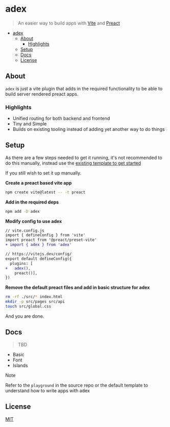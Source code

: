 # adex

> An easier way to build apps with [Vite](http://vitejs.dev) and
> [Preact](http://preactjs.com)

- [adex](#adex)
  - [About](#about)
    - [Highlights](#highlights)
  - [Setup](#setup)
  - [Docs](#docs)
  - [License](#license)

## About

`adex` is just a vite plugin that adds in the required functionality to be able
to build server rendered preact apps.

### Highlights

- Unified routing for both backend and frontend
- Tiny and Simple
- Builds on existing tooling instead of adding yet another way to do things

## Setup

As there are a few steps needed to get it running, it's not recommended to do
this manually, instead use the
[existing template to get started](https://github.com/barelyhuman/adex-default-template)

If you still wish to set it up manually.

**Create a preact based vite app**

```sh
npm create vite@latest -- -t preact
```

**Add in the required deps**

```sh
npm add -D adex
```

**Modify config to use adex**

```diff
// vite.config.js
import { defineConfig } from 'vite'
import preact from '@preact/preset-vite'
+ import { adex } from 'adex'

// https://vitejs.dev/config/
export default defineConfig({
  plugins: [
+   adex(),
    preact()],
})
```

**Remove the default preact files and add in basic structure for adex**

```sh
rm -rf ./src/* index.html
mkdir -p src/pages src/api
touch src/global.css
```

And you are done.

## Docs

> TBD

- Basic
- Font
- Islands

> [!NOTE]
>
> Refer to the `playground` in the source repo or the default template to
> understand how to write apps with adex

## License

[MIT](/LICENSE)
